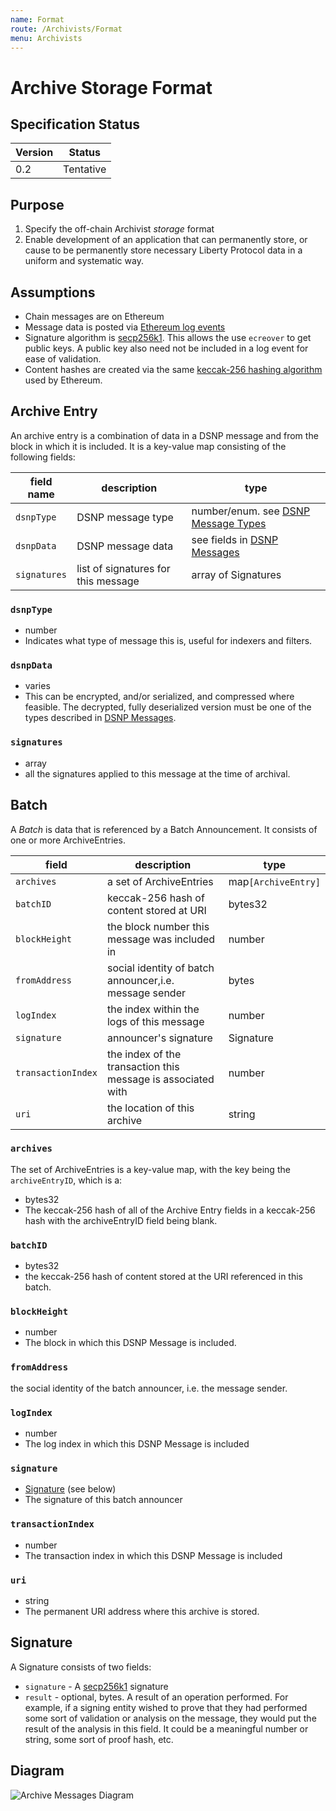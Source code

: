 ```yaml
---
name: Format
route: /Archivists/Format
menu: Archivists
---
```


# Archive Storage Format

## Specification Status

| Version | Status |
---------- | ---------
| 0.2     | Tentative |

## Purpose
1. Specify the off-chain Archivist _storage_ format
1. Enable development of an application that can permanently store, or cause to be permanently store necessary
Liberty Protocol data in a uniform and systematic way.

## Assumptions
* Chain messages are on Ethereum
* Message data is posted via [Ethereum log events](https://medium.com/mycrypto/understanding-event-logs-on-the-ethereum-blockchain-f4ae7ba50378)
* Signature algorithm is [secp256k1](https://en.bitcoin.it/wiki/Secp256k1). This allows the use `ecreover`
  to get public keys. A public key also need not be included in a log event for ease of validation.
* Content hashes are created via the same [keccak-256 hashing algorithm](https://en.wikipedia.org/wiki/SHA-3) used by Ethereum.

## Archive Entry
An archive entry is a combination of data in a DSNP message and from the block in which it is included.
It is a key-value map consisting of the following fields:

| field name | description |type |
| --- | --- | --- |
| `dsnpType` | DSNP message type |number/enum. see [DSNP Message Types](/DSNP/DSNP-Message-Types) |
| `dsnpData` | DSNP message data | see fields in [DSNP Messages](/DSNP/DSNP-Messages) |
| `signatures` | list of signatures for this message | array of Signatures |

### `dsnpType`
* number
* Indicates what type of message this is, useful for indexers and filters.

### `dsnpData`
* varies
* This can be encrypted, and/or serialized, and compressed where feasible.  The decrypted, fully deserialized version must be one of the types described in [DSNP Messages](/DSNP/DSNP-Messages).

### `signatures`
* array
* all the signatures applied to this message at the time of archival.

## Batch
A _Batch_ is data that is referenced by a Batch Announcement. It consists of one or more ArchiveEntries.

|field|description|type|
|---|---|---|
| `archives`| a set of ArchiveEntries | map`[ArchiveEntry]`|
| `batchID` | keccak-256 hash of content stored at URI |  bytes32
| `blockHeight` | the block number this message was included in | number |
| `fromAddress`| social identity of batch announcer,i.e. message sender | bytes |
| `logIndex` | the index within the logs of this message | number |
| `signature` | announcer's signature | Signature |
| `transactionIndex` | the index of the transaction this message is associated with | number |
| `uri` | the location of this archive | string |


### `archives`
The set of ArchiveEntries is a key-value map, with the key
being the `archiveEntryID`, which is a:

* bytes32
* The keccak-256 hash of all of the Archive Entry fields in a keccak-256 hash with the archiveEntryID field being blank.


### `batchID`
* bytes32
* the keccak-256 hash of content stored at the URI referenced in this batch.

### `blockHeight`
* number
* The block in which this DSNP Message is included.

### `fromAddress`
the social identity of the batch announcer, i.e. the message sender.

### `logIndex`
* number
* The log index in which this DSNP Message is included

### `signature`
* [Signature](#Signature) (see below)
* The signature of this batch announcer

### `transactionIndex`
* number
* The transaction index in which this DSNP Message is included

### `uri`
* string
* The permanent URI address where this archive is stored.

## Signature
A Signature consists of two fields:
* `signature` - A [secp256k1](https://en.bitcoin.it/wiki/Secp256k1) signature
* `result` - optional, bytes. A result of an operation performed. For example, if a signing entity wished to prove that they had performed some sort of validation or analysis on the message, they would put the result of the analysis in this field. It could be a meaningful number or string, some sort of proof hash, etc.

## Diagram
![Archive Messages Diagram](https://github.com/LibertyDSNP/spec/blob/c9f55041950e7f54ce07d0f32de6b35d4fa4e7c0/images/ArchiveMessages.png?raw=true)
